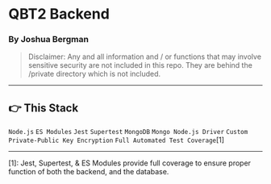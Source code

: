 # QBT2 Backend

### By Joshua Bergman

> Disclaimer: Any and all information and / or functions that may involve sensitive security are not included in this repo. They are behind the /private directory which is not included.

---

## 👉 This Stack

`Node.js` `ES Modules` `Jest` `Supertest` `MongoDB` `Mongo Node.js Driver` `Custom Private-Public Key Encryption` `Full Automated Test Coverage`[1]

---

[1]: Jest, Supertest, & ES Modules provide full coverage to ensure proper function of both the backend, and the database.
